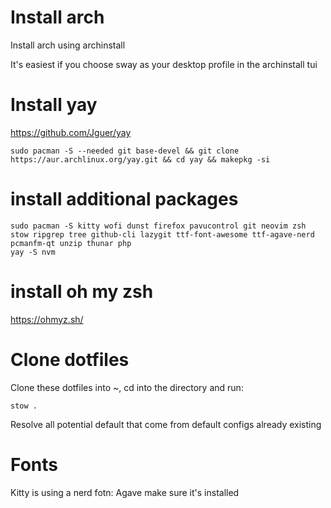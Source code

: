 # Install arch

Install arch using archinstall

It's easiest if you choose sway as your desktop profile in the archinstall tui 

# Install yay

https://github.com/Jguer/yay

```
sudo pacman -S --needed git base-devel && git clone https://aur.archlinux.org/yay.git && cd yay && makepkg -si
```

# install additional packages

```
sudo pacman -S kitty wofi dunst firefox pavucontrol git neovim zsh stow ripgrep tree github-cli lazygit ttf-font-awesome ttf-agave-nerd pcmanfm-qt unzip thunar php
yay -S nvm
```
# install oh my zsh

https://ohmyz.sh/

# Clone dotfiles

Clone these dotfiles into ~, cd into the directory and run:

```
stow . 
```

Resolve all potential default that come from default configs already existing

# Fonts

Kitty is using a nerd fotn: Agave
make sure it's installed
